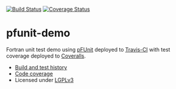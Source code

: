 
[![Build Status](https://travis-ci.org/rbast/pfunit-demo.svg?branch=master)](https://travis-ci.org/rbast/pfunit-demo/builds) [![Coverage Status](https://coveralls.io/repos/rbast/pfunit-demo/badge.png?branch=master)](https://coveralls.io/r/rbast/pfunit-demo?branch=master)

pfunit-demo
===========

Fortran unit test demo using [pFUnit](http://pfunit.sourceforge.net) deployed to
[Travis-CI](https://travis-ci.org/rbast/pfunit-demo/builds) with test coverage
deployed to [Coveralls](https://coveralls.io/r/rbast/pfunit-demo).

- [Build and test history](https://travis-ci.org/rbast/pfunit-demo/builds)
- [Code coverage](https://coveralls.io/r/rbast/pfunit-demo)
- Licensed under [LGPLv3](../master/LICENSE)
